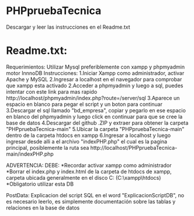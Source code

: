 # PHPpruebaTecnica
Descargar y leer las instrucciones en el Readme.txt
# Readme.txt:
Requerimientos:
Utilizar Mysql preferiblemente con xampp y phpmyadmin motor InnnoDB
Instrucciones:
1.Iniciar Xampp como administrador, activar Apache y MySQL
2.Ingresar a localhost en el navegador para comprobar que xampp esta activado
2.Acceder a phpmyadmin y luego a sql, puedes intentar con este link para mas rapido http://localhost/phpmyadmin/index.php?route=/server/sql
3.Aparece un espacio en blanco para pegar el script y un boton para continuar
3.Descargar el sql llamado "bd_empresa", copiar y pegarlo en ese espacio en blanco del phpmyadmin y luego click en continuar para que se cree la base de datos
4.Descargar del github .ZIP y extraer para obtener la carpeta "PHPpruebaTecnica-main"
5.Ubicar la carpeta "PHPpruebaTecnica-main" dentro de la carpeta htdocs en xampp
6.Ingresar a localhost y luego ingresar desde alli a el archivo "indexPHP.php" el cual es la pagina principal, posiblemente la ruta sea http://localhost/PHPpruebaTecnica-main/indexPHP.php

ADVERTENCIA:
DEBE:
*Recordar activar xampp como administrador
*Borrar el index.php y index.html de la carpeta de htdocs de xampp, carpeta ubicada generalmente en el disco C: (C:\xampp\htdocs)
*Obligatorio utilizar esta DB

PostData: Explicacion del script SQL en el word "ExplicacionScriptDB", no es necesario leerlo, es simplemente documentación sobre las tablas y relaciones en la base de datos
